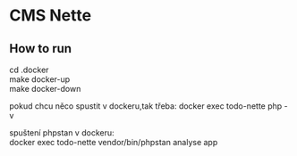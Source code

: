 CMS Nette
=================

How to run
------------
cd .docker  
make docker-up  
make docker-down  

pokud chcu něco spustit v dockeru,tak třeba: docker exec todo-nette php -v

spuštení phpstan v dockeru:  
docker exec todo-nette vendor/bin/phpstan analyse app

